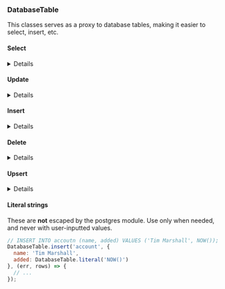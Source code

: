 ### DatabaseTable

This classes serves as a proxy to database tables, making it easier to select, insert, etc.

#### Select

<details>

##### Using Constructor

```js
const account = new DatabaseTable('Account');

// SELECT * FROM account;
account.select((err, rows) => {
  // ...
});

// SELECT * FROM account WHERE id = 1 AND name = 'Tim Marshall';
account.select({
  id: 1,
  name: 'Tim Marshall'
}, (err, rows) => {
  // ...
});

// SELECT * FROM account WHERE (id = 1 AND name = 'Tim Marshall') OR (id = 2);
accont.select({
  id: 1,
  name: 'Tim Marshall'
}, {
  id: 2
}, (err, rows) => {
  // ...
})
```

##### Direct (static) call

```js
// SELECT * FROM account;
DatabaseTable.select('account', (err, rows) => {
  // ...
});

// SELECT * FROM account WHERE id = 1 AND name = 'Tim Marshall';
DatabaseTable.select('account', {
  id: 1,
  name: 'Tim Marshall'
}, (err, rows) => {
  // ...
});
```
</details>

#### Update

<details>

##### Using Constructor

```js
const account = new DatabaseTable('Account');

// UPDATE account SET activated = false;
account.update({
  activated: false
}, (err, rows) => {
  // ...
});

// UPDATE account SET email = 'tim@marshall.io' WHERE id = 1 AND name = 'Tim Marshall';
account.update({
  email: 'tim@marshall.io'
}, {
  id: 1,
  name: 'Tim Marshall'
}, (err, rows) => {
  // ...
});

// UPDATE account SET email = 'tim@marshall.io' WHERE (id = 1 AND name = 'Tim Marshall') OR (id = 2);
account.update({
  email: 'tim@marshall.io'
}, {
  id: 1,
  name: 'Tim Marshall'
}, {
  id: 2
}, (err, rows) => {
  // ...
})
```

##### Direct (static) call

```js
// UPDATE account SET activated = false;
DatabaseTable.update('account', {
  activated: false
}, (err, rows) => {
  // ...
});

// UPDATE account SET activated = false WHERE id = 1 AND name = 'Tim Marshall';
DatabaseTable.update('account', {
  activated: false
}, {
  id: 1,
  name: 'Tim Marshall'
}, (err, rows) => {
  // ...
});
```
</details>

#### Insert

<details>

##### Using Constructor

```js
const account = new DatabaseTable('Account');

// INSERT INTO account (name, email) VALUES ('Tim Marshall', 'tim@marshall.io');
account.insert({
  name: 'Tim Marshall',
  email: 'tim@marshall.io'
}, (err, rows) => {
  // ...
});

// INSERT INTO account (name, email) VALUES ('Tim Marshall', 'tim@marshall.io'), ('John Newton', NULL);
account.insert({
  name: 'Tim Marshall',
  email: 'tim@marshall.io'
}, {
  name: 'John Newton'
}, (err, rows) => {
  // ...
});
```

##### Direct (static) call

```js
// INSERT INTO account (name, email) VALUES ('Tim Marshall', 'tim@marshall.io');
DatabaseTable.insert('account', {
  name: 'Tim Marshall',
  email: 'tim@marshall.io'
}, (err, rows) => {
  // ...
});

// INSERT INTO account (name, email) VALUES ('Tim Marshall', 'tim@marshall.io'), ('John Newton', NULL);
DatabaseTable.insert('account', {
  name: 'Tim Marshall',
  email: 'tim@marshall.io'
}, {
  name: 'John Newton'
}, (err, rows) => {
  // ...
});
```
</details>

#### Delete

<details>

##### Using Constructor

```js
const account = new DatabaseTable('Account');

// DELETE FROM account;
account.delete((err, rows) => {
  // ...
});

// DELETE FROM account WHERE id = 1 AND name = 'Tim Marshall';
account.delete({
  id: 1,
  name: 'Tim Marshall'
}, (err, rows) => {
  // ...
});

// DELETE FROM account WHERE (id = 1 AND name = 'Tim Marshall') OR (id = 2);
accont.delete({
  id: 1,
  name: 'Tim Marshall'
}, {
  id: 2
}, (err, rows) => {
  // ...
})
```

##### Direct (static) call

```js
// DELETE FROM account;
DatabaseTable.delete('account', (err, rows) => {
  // ...
});

// DELETE FROM account WHERE id = 1 AND name = 'Tim Marshall';
DatabaseTable.delete('account', {
  id: 1,
  name: 'Tim Marshall'
}, (err, rows) => {
  // ...
});
```
</details>

#### Upsert

<details>

##### Using Constructor

```js
const account = new DatabaseTable('Account');

// INSERT INTO account (name, email) VALUES ('Tim Marshall', 'tim@marshall.io') ON CONFLICT DO UPDATE SET name = EXCLUDED.name;
account.upsert({
  name: 'Tim Marshall',
  email: 'tim@marshall.io'
}, [ 'name' ], (err, rows) => {
  // ...
});
```

##### Direct (static) call

```js
// INSERT INTO account (name, email) VALUES ('Tim Marshall', 'tim@marshall.io') ON CONFLICT DO UPDATE SET name = EXCLUDED.name;
DatabaseTable.upsert('account', {
  name: 'Tim Marshall',
  email: 'tim@marshall.io'
}, ['name'], (err, rows) => {
  // ...
});
```
</details>

#### Literal strings

These are **not** escaped by the postgres module.
Use only when needed, and never with user-inputted values.

```js
// INSERT INTO accoutn (name, added) VALUES ('Tim Marshall', NOW());
DatabaseTable.insert('account', {
  name: 'Tim Marshall',
  added: DatabaseTable.literal('NOW()')
}, (err, rows) => {
  // ...
});
```
